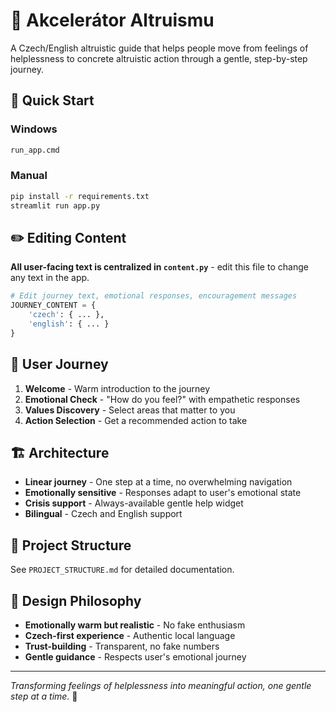 # 🌱 Akcelerátor Altruismu

A Czech/English altruistic guide that helps people move from feelings of helplessness to concrete altruistic action through a gentle, step-by-step journey.

## 🚀 Quick Start

### Windows
```cmd
run_app.cmd
```

### Manual
```bash
pip install -r requirements.txt
streamlit run app.py
```

## ✏️ Editing Content

**All user-facing text is centralized in `content.py`** - edit this file to change any text in the app.

```python
# Edit journey text, emotional responses, encouragement messages
JOURNEY_CONTENT = {
    'czech': { ... },
    'english': { ... }
}
```

## 🧭 User Journey

1. **Welcome** - Warm introduction to the journey
2. **Emotional Check** - "How do you feel?" with empathetic responses  
3. **Values Discovery** - Select areas that matter to you
4. **Action Selection** - Get a recommended action to take

## 🏗️ Architecture

- **Linear journey** - One step at a time, no overwhelming navigation
- **Emotionally sensitive** - Responses adapt to user's emotional state
- **Crisis support** - Always-available gentle help widget
- **Bilingual** - Czech and English support

## 📁 Project Structure

See `PROJECT_STRUCTURE.md` for detailed documentation.

## 🎯 Design Philosophy

- **Emotionally warm but realistic** - No fake enthusiasm
- **Czech-first experience** - Authentic local language
- **Trust-building** - Transparent, no fake numbers
- **Gentle guidance** - Respects user's emotional journey

---

*Transforming feelings of helplessness into meaningful action, one gentle step at a time.* 💚 